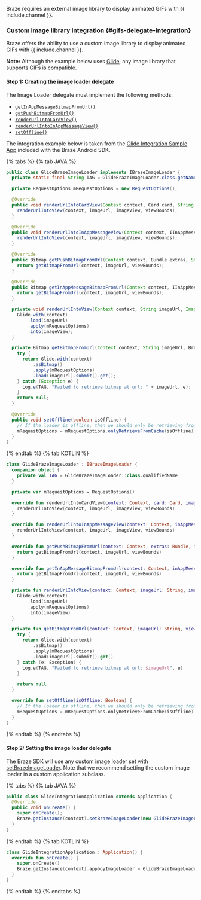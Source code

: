 Braze requires an external image library to display animated GIFs with {{ include.channel }}.

### Custom image library integration {#gifs-delegate-integration}

Braze offers the ability to use a custom image library to display animated GIFs with {{ include.channel }}.

__Note:__ Although the example below uses [Glide][gifs-67], any image library that supports GIFs is compatible.

#### Step 1: Creating the image loader delegate

The Image Loader delegate must implement the following methods:

* [`getInAppMessageBitmapFromUrl()`][gifs-71]
* [`getPushBitmapFromUrl()`][gifs-72]
* [`renderUrlIntoCardView()`][gifs-73]
* [`renderUrlIntoInAppMessageView()`][gifs-74]
* [`setOffline()`][gifs-70]

The integration example below is taken from the [Glide Integration Sample App][gifs-65] included with the Braze Android SDK.

{% tabs %}
{% tab JAVA %}

```java
public class GlideBrazeImageLoader implements IBrazeImageLoader {
  private static final String TAG = GlideBrazeImageLoader.class.getName();

  private RequestOptions mRequestOptions = new RequestOptions();

  @Override
  public void renderUrlIntoCardView(Context context, Card card, String imageUrl, ImageView imageView, BrazeViewBounds viewBounds) {
    renderUrlIntoView(context, imageUrl, imageView, viewBounds);
  }

  @Override
  public void renderUrlIntoInAppMessageView(Context context, IInAppMessage inAppMessage, String imageUrl, ImageView imageView, BrazeViewBounds viewBounds) {
    renderUrlIntoView(context, imageUrl, imageView, viewBounds);
  }

  @Override
  public Bitmap getPushBitmapFromUrl(Context context, Bundle extras, String imageUrl, BrazeViewBounds viewBounds) {
    return getBitmapFromUrl(context, imageUrl, viewBounds);
  }

  @Override
  public Bitmap getInAppMessageBitmapFromUrl(Context context, IInAppMessage inAppMessage, String imageUrl, BrazeViewBounds viewBounds) {
    return getBitmapFromUrl(context, imageUrl, viewBounds);
  }

  private void renderUrlIntoView(Context context, String imageUrl, ImageView imageView, BrazeViewBounds viewBounds) {
    Glide.with(context)
        .load(imageUrl)
        .apply(mRequestOptions)
        .into(imageView);
  }

  private Bitmap getBitmapFromUrl(Context context, String imageUrl, BrazeViewBounds viewBounds) {
    try {
      return Glide.with(context)
          .asBitmap()
          .apply(mRequestOptions)
          .load(imageUrl).submit().get();
    } catch (Exception e) {
      Log.e(TAG, "Failed to retrieve bitmap at url: " + imageUrl, e);
    }
    return null;
  }

  @Override
  public void setOffline(boolean isOffline) {
    // If the loader is offline, then we should only be retrieving from the cache
    mRequestOptions = mRequestOptions.onlyRetrieveFromCache(isOffline);
  }
}
```

{% endtab %}
{% tab KOTLIN %}

```kotlin
class GlideBrazeImageLoader : IBrazeImageLoader {
  companion object {
    private val TAG = GlideBrazeImageLoader::class.qualifiedName
  }

  private var mRequestOptions = RequestOptions()

  override fun renderUrlIntoCardView(context: Context, card: Card, imageUrl: String, imageView: ImageView, viewBounds: BrazeViewBounds) {
    renderUrlIntoView(context, imageUrl, imageView, viewBounds)
  }

  override fun renderUrlIntoInAppMessageView(context: Context, inAppMessage: IInAppMessage, imageUrl: String, imageView: ImageView, viewBounds: BrazeViewBounds) {
    renderUrlIntoView(context, imageUrl, imageView, viewBounds)
  }

  override fun getPushBitmapFromUrl(context: Context, extras: Bundle, imageUrl: String, viewBounds: BrazeViewBounds): Bitmap? {
    return getBitmapFromUrl(context, imageUrl, viewBounds)
  }

  override fun getInAppMessageBitmapFromUrl(context: Context, inAppMessage: IInAppMessage, imageUrl: String, viewBounds: BrazeViewBounds): Bitmap? {
    return getBitmapFromUrl(context, imageUrl, viewBounds)
  }

  private fun renderUrlIntoView(context: Context, imageUrl: String, imageView: ImageView, viewBounds: BrazeViewBounds) {
    Glide.with(context)
        .load(imageUrl)
        .apply(mRequestOptions)
        .into(imageView)
  }

  private fun getBitmapFromUrl(context: Context, imageUrl: String, viewBounds: BrazeViewBounds): Bitmap? {
    try {
      return Glide.with(context)
          .asBitmap()
          .apply(mRequestOptions)
          .load(imageUrl).submit().get()
    } catch (e: Exception) {
      Log.e(TAG, "Failed to retrieve bitmap at url: $imageUrl", e)
    }

    return null
  }

  override fun setOffline(isOffline: Boolean) {
    // If the loader is offline, then we should only be retrieving from the cache
    mRequestOptions = mRequestOptions.onlyRetrieveFromCache(isOffline)
  }
}
```

{% endtab %}
{% endtabs %}

#### Step 2: Setting the image loader delegate

The Braze SDK will use any custom image loader set with [setBrazeImageLoader][gifs-66]. Note that we recommend setting the custom image loader in a custom application subclass.

{% tabs %}
{% tab JAVA %}

```java
public class GlideIntegrationApplication extends Application {
  @Override
  public void onCreate() {
    super.onCreate();
    Braze.getInstance(context).setBrazeImageLoader(new GlideBrazeImageLoader());
  }
}
```

{% endtab %}
{% tab KOTLIN %}

```kotlin
class GlideIntegrationApplication : Application() {
  override fun onCreate() {
    super.onCreate()
    Braze.getInstance(context).appboyImageLoader = GlideBrazeImageLoader()
  }
}
```

{% endtab %}
{% endtabs %}

[gifs-56]: http://developer.android.com/reference/android/app/Application.html
[gifs-59]: https://github.com/Appboy/appboy-android-sdk#version-support
[gifs-60]: http://developer.android.com/guide/topics/manifest/application-element.html#nm
[gifs-61]: https://github.com/Appboy/appboy-android-sdk/tree/master/droidboy
[gifs-64]: https://github.com/Appboy/appboy-android-sdk/tree/master/droidboy
[gifs-65]: https://github.com/Appboy/appboy-android-sdk/tree/master/samples/glide-image-integration
[gifs-66]: https://appboy.github.io/appboy-android-sdk/kdoc/braze-android-sdk/com.appboy/-appboy/set-image-loader.html
[gifs-67]: https://bumptech.github.io/glide/
[gifs-70]: https://appboy.github.io/appboy-android-sdk/kdoc/braze-android-sdk/com.braze.images/-i-braze-image-loader/set-offline.html
[gifs-71]: https://appboy.github.io/appboy-android-sdk/kdoc/braze-android-sdk/com.braze.images/-i-braze-image-loader/get-in-app-message-bitmap-from-url.html
[gifs-72]: https://appboy.github.io/appboy-android-sdk/kdoc/braze-android-sdk/com.braze.images/-i-braze-image-loader/get-push-bitmap-from-url.html
[gifs-73]: https://appboy.github.io/appboy-android-sdk/kdoc/braze-android-sdk/com.braze.images/-i-braze-image-loader/render-url-into-card-view.html
[gifs-74]: https://appboy.github.io/appboy-android-sdk/kdoc/braze-android-sdk/com.braze.images/-i-braze-image-loader/render-url-into-in-app-message-view.html
